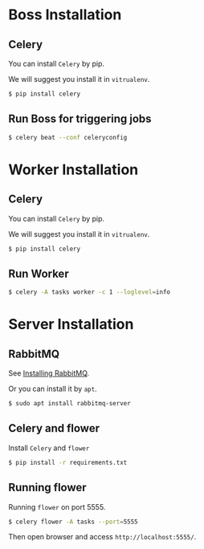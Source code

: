 # Boss Installation

## Celery

You can install `Celery` by pip.

We will suggest you install it in `vitrualenv`.

```bash
$ pip install celery
```
## Run Boss for triggering jobs

```bash
$ celery beat --conf celeryconfig
```

# Worker Installation

## Celery

You can install `Celery` by pip.

We will suggest you install it in `vitrualenv`.

```bash
$ pip install celery
```

## Run Worker
```bash
$ celery -A tasks worker -c 1 --loglevel=info
```

# Server Installation

## RabbitMQ

See [Installing RabbitMQ](http://www.rabbitmq.com/install-debian.html).

Or you can install it by `apt`.

```bash
$ sudo apt install rabbitmq-server
```

## Celery and flower

Install `Celery` and `flower`

```bash
$ pip install -r requirements.txt
```

## Running flower

Running `flower` on port 5555.

```bash
$ celery flower -A tasks --port=5555
```

Then open browser and access `http://localhost:5555/`.
